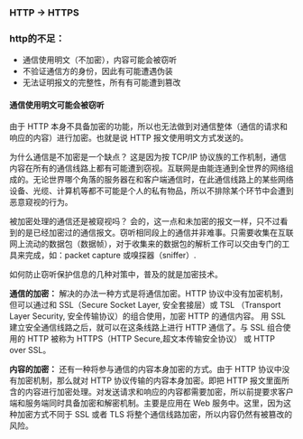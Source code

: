 ### HTTP -> HTTPS

### http的不足：
- 通信使用明文（不加密），内容可能会被窃听
- 不验证通信方的身份，因此有可能遭遇伪装
- 无法证明报文的完整性，所有有可能遭到篡改


#### **通信使用明文可能会被窃听**
由于 HTTP 本身不具备加密的功能，所以也无法做到对通信整体（通信的请求和响应的内容）进行加密。也就是说 HTTP 报文使用明文方式发送的。

为什么通信是不加密是一个缺点？
这是因为按 TCP/IP 协议族的工作机制，通信内容在所有的通信线路上都有可能遭到窃视。互联网是由能连通到全世界的网络组成的。无论世界哪个角落的服务器在和客户端通信时，在此通信线路上的某些网络设备、光缆、计算机等都不可能是个人的私有物品，所以不排除某个环节中会遭到恶意窥视的行为。

被加密处理的通信还是被窥视吗？
会的，这一点和未加密的报文一样，只不过看到的是已经加密过的通信报文。窃听相同段上的通信并非难事。只需要收集在互联网上流动的数据包（数据帧），对于收集来的数据包的解析工作可以交由专门的工具来完成，如：packet capture 或嗅探器（sniffer）.


如何防止窃听保护信息的几种对策中，普及的就是加密技术。

**通信的加密：**
解决的办法一种方式是将通信加密。HTTP 协议中没有加密机制，但可以通过和 SSL（Secure Socket Layer, 安全套接层）或 TSL （Transport Layer Security, 安全传输协议）的组合使用，加密 HTTP 的通信内容。
用 SSL 建立安全通信线路之后，就可以在这条线路上进行 HTTP 通信了。与 SSL 组合使用的 HTTP 被称为 HTTPS（HTTP Secure,超文本传输安全协议） 或 HTTP over SSL。


**内容的加密：**
还有一种将参与通信的内容本身加密的方式。由于 HTTP 协议中没有加密机制，那么就对 HTTP 协议传输的内容本身加密。即把 HTTP 报文里面所含的内容进行加密处理。对发送请求和响应的内容都需要加密，所以前提要求客户端和服务端同时具备加密和解密机制。主要是应用在 Web 服务中。这里，因为这种加密方式不同于 SSL 或者 TLS 将整个通信线路加密，所以内容仍然有被篡改的风险。